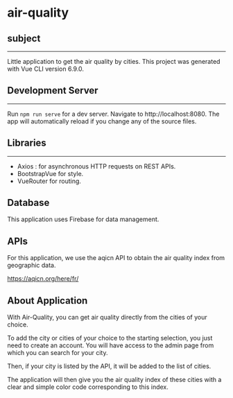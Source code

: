 # air-quality

## subject
---
Little application to get the air quality by cities. This project was generated with Vue CLI version 6.9.0.

## Development Server
---
Run `npm run serve` for a dev server. Navigate to http://localhost:8080. The app will automatically reload if you change any of the source files.

## Libraries
---
- Axios : for asynchronous HTTP requests on REST APIs.
- BootstrapVue for style.
- VueRouter for routing.

## Database
This application uses Firebase for data management.

## APIs
For this application, we use the aqicn API to obtain the air quality index from geographic data.

https://aqicn.org/here/fr/

## About Application

With Air-Quality, you can get air quality directly from the cities of your choice.

To add the city or cities of your choice to the starting selection, you just need to create an account. You will have access to the admin page from which you can search for your city.

Then, if your city is listed by the API, it will be added to the list of cities.

The application will then give you the air quality index of these cities with a clear and simple color code corresponding to this index.
